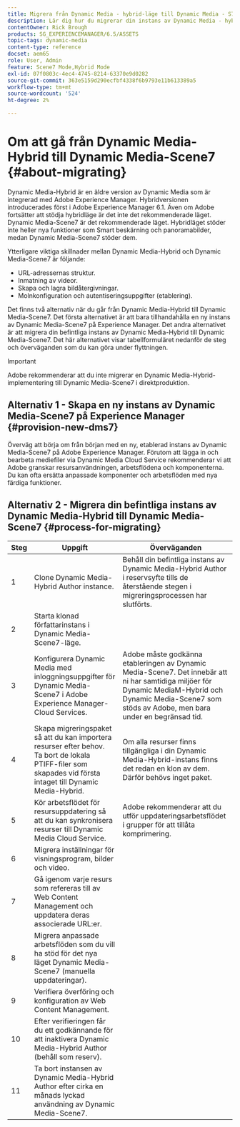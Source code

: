 ```yaml
---
title: Migrera från Dynamic Media - hybrid-läge till Dynamic Media - S7-läge
description: Lär dig hur du migrerar din instans av Dynamic Media - hybrid-läge till Dynamic Media - S7-läge
contentOwner: Rick Brough
products: SG_EXPERIENCEMANAGER/6.5/ASSETS
topic-tags: dynamic-media
content-type: reference
docset: aem65
role: User, Admin
feature: Scene7 Mode,Hybrid Mode
exl-id: 07f0803c-4ec4-4745-8214-63370e9d0282
source-git-commit: 363e5159d290ecfbf4338f6b9793e11b613389a5
workflow-type: tm+mt
source-wordcount: '524'
ht-degree: 2%

---
```


# Om att gå från Dynamic Media-Hybrid till Dynamic Media-Scene7 {#about-migrating}

Dynamic Media-Hybrid är en äldre version av Dynamic Media som är integrerad med Adobe Experience Manager. Hybridversionen introducerades först i Adobe Experience Manager 6.1. Även om Adobe fortsätter att stödja hybridläge är det inte det rekommenderade läget. Dynamic Media-Scene7 är det rekommenderade läget. Hybridläget stöder inte heller nya funktioner som Smart beskärning och panoramabilder, medan Dynamic Media-Scene7 stöder dem.

Ytterligare viktiga skillnader mellan Dynamic Media-Hybrid och Dynamic Media-Scene7 är följande:

* URL-adressernas struktur.
* Inmatning av videor.
* Skapa och lagra bildåtergivningar.
* Molnkonfiguration och autentiseringsuppgifter (etablering).

Det finns två alternativ när du går från Dynamic Media-Hybrid till Dynamic Media-Scene7. Det första alternativet är att bara tillhandahålla en ny instans av Dynamic Media-Scene7 på Experience Manager. Det andra alternativet är att migrera din befintliga instans av Dynamic Media-Hybrid till Dynamic Media-Scene7. Det här alternativet visar tabellformuläret nedanför de steg och överväganden som du kan göra under flyttningen.

>[!IMPORTANT]
>
>Adobe rekommenderar att du inte migrerar en Dynamic Media-Hybrid-implementering till Dynamic Media-Scene7 i direktproduktion.

## Alternativ 1 - Skapa en ny instans av Dynamic Media-Scene7 på Experience Manager {#provision-new-dms7}

Överväg att börja om från början med en ny, etablerad instans av Dynamic Media-Scene7 på Adobe Experience Manager. Förutom att lägga in och bearbeta mediefiler via Dynamic Media Cloud Service rekommenderar vi att Adobe granskar resursanvändningen, arbetsflödena och komponenterna. Du kan ofta ersätta anpassade komponenter och arbetsflöden med nya färdiga funktioner.

## Alternativ 2 - Migrera din befintliga instans av Dynamic Media-Hybrid till Dynamic Media-Scene7 {#process-for-migrating}

| Steg | Uppgift | Överväganden |
|---|---|---|
| 1 | Clone Dynamic Media-Hybrid Author instance. | Behåll din befintliga instans av Dynamic Media-Hybrid Author i reservsyfte tills de återstående stegen i migreringsprocessen har slutförts. |
| 2 | Starta klonad författarinstans i Dynamic Media-Scene7-läge. |  |
| 3 | Konfigurera Dynamic Media med inloggningsuppgifter för Dynamic Media-Scene7 i Adobe Experience Manager-Cloud Services. | Adobe måste godkänna etableringen av Dynamic Media-Scene7. Det innebär att ni har samtidiga miljöer för Dynamic MediaM-Hybrid och Dynamic Media-Scene7 som stöds av Adobe, men bara under en begränsad tid. |
| 4 | Skapa migreringspaket så att du kan importera resurser efter behov.<br>Ta bort de lokala PTIFF-filer som skapades vid första intaget till Dynamic Media-Hybrid. | Om alla resurser finns tillgängliga i din Dynamic Media-Hybrid-instans finns det redan en klon av dem. Därför behövs inget paket. |
| 5 | Kör arbetsflödet för resursuppdatering så att du kan synkronisera resurser till Dynamic Media Cloud Service. | Adobe rekommenderar att du utför uppdateringsarbetsflödet i grupper för att tillåta komprimering. |
| 6 | Migrera inställningar för visningsprogram, bilder och video. |  |
| 7 | Gå igenom varje resurs som refereras till av Web Content Management och uppdatera deras associerade URL:er. |  |
| 8 | Migrera anpassade arbetsflöden som du vill ha stöd för det nya läget Dynamic Media-Scene7 (manuella uppdateringar). |  |
| 9 | Verifiera överföring och konfiguration av Web Content Management. |  |
| 10 | Efter verifieringen får du ett godkännande för att inaktivera Dynamic Media-Hybrid Author (behåll som reserv). |  |
| 11 | Ta bort instansen av Dynamic Media-Hybrid Author efter cirka en månads lyckad användning av Dynamic Media-Scene7. |  |
